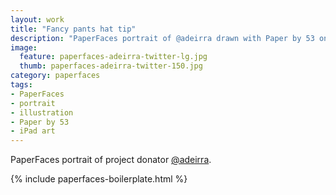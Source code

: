 ```yaml
---
layout: work
title: "Fancy pants hat tip"
description: "PaperFaces portrait of @adeirra drawn with Paper by 53 on an iPad."
image: 
  feature: paperfaces-adeirra-twitter-lg.jpg
  thumb: paperfaces-adeirra-twitter-150.jpg
category: paperfaces
tags: 
- PaperFaces
- portrait
- illustration
- Paper by 53
- iPad art
---
```


PaperFaces portrait of project donator [@adeirra](http://twitter.com/adeirra).

{% include paperfaces-boilerplate.html %}